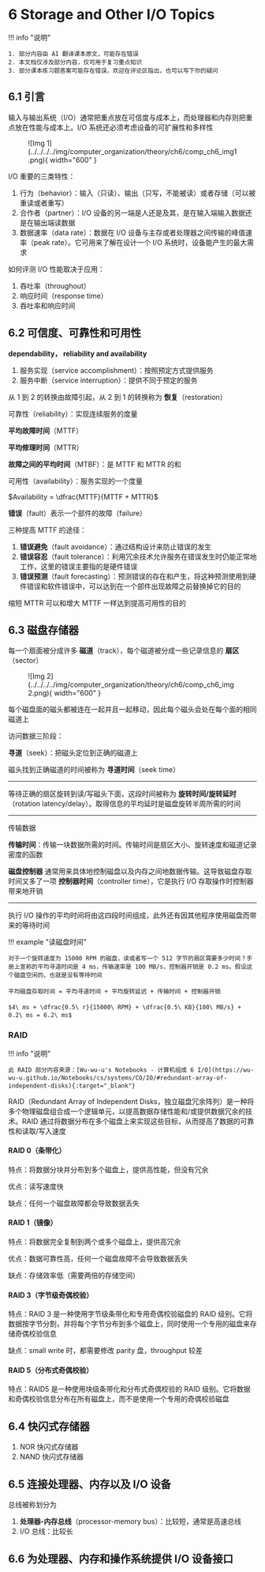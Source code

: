 # 6 Storage and Other I/O Topics

<!-- !!! tip "说明"

    本文档正在更新中…… -->

!!! info "说明"

    1. 部分内容由 AI 翻译课本原文，可能存在错误
    2. 本文档仅涉及部分内容，仅可用于复习重点知识
    3. 部分课本练习题答案可能存在错误，欢迎在评论区指出，也可以写下你的疑问

## 6.1 引言

输入与输出系统（I/O）通常把重点放在可信度与成本上，而处理器和内存则把重点放在性能与成本上。I/O 系统还必须考虑设备的可扩展性和多样性

<figure markdown="span">
    ![Img 1](../../../../img/computer_organization/theory/ch6/comp_ch6_img1.png){ width="600" }
</figure>

I/O 重要的三类特性：

1. 行为（behavior）：输入（只读）、输出（只写，不能被读）或者存储（可以被重读或者重写）
2. 合作者（partner）：I/O 设备的另一端是人还是及其，是在输入端输入数据还是在输出端读数据
3. 数据速率（data rate）：数据在 I/O 设备与主存或者处理器之间传输的峰值速率（peak rate）。它可用来了解在设计一个 I/O 系统时，设备能产生的最大需求

如何评测 I/O 性能取决于应用：

1. 吞吐率（throughout）
2. 响应时间（response time）
3. 吞吐率和响应时间

## 6.2 可信度、可靠性和可用性

**dependability， reliability and availability**

1. 服务实现（service accomplishment）：按照预定方式提供服务
2. 服务中断（service interruption）：提供不同于预定的服务

从 1 到 2 的转换由故障引起，从 2 到 1 的转换称为 **恢复**（restoration）

可靠性（reliability）：实现连续服务的度量

**平均故障时间**（MTTF）

**平均修理时间**（MTTR）

**故障之间的平均时间**（MTBF）：是 MTTF 和 MTTR 的和

可用性（availability）：服务实现的一个度量

$Availability = \dfrac{MTTF}{MTTF + MTTR}$

**错误**（fault）表示一个部件的故障（failure）

三种提高 MTTF 的途径：

1. **错误避免**（fault avoidance）：通过结构设计来防止错误的发生
2. **错误容忍**（fault tolerance）：利用冗余技术允许服务在错误发生时仍能正常地工作，这里的错误主要指的是硬件错误
3. **错误预测**（fault forecasting）：预测错误的存在和产生，将这种预测使用到硬件错误和软件错误中，可以达到在一个部件出现故障之前替换掉它的目的

缩短 MTTR 可以和增大 MTTF 一样达到提高可用性的目的

## 6.3 磁盘存储器

每一个扇面被分成许多 **磁道**（track），每个磁道被分成一些记录信息的 **扇区**（sector）

<figure markdown="span">
    ![Img 2](../../../../img/computer_organization/theory/ch6/comp_ch6_img2.png){ width="600" }
</figure>

每个磁盘面的磁头都被连在一起并且一起移动，因此每个磁头会处在每个面的相同磁道上

访问数据三阶段：

**寻道**（seek）：把磁头定位到正确的磁道上

磁头找到正确磁道的时间被称为 **寻道时间**（seek time）

---

等待正确的扇区旋转到读/写磁头下面，这段时间被称为 **旋转时间/旋转延时**（rotation latency/delay）。取得信息的平均延时是磁盘旋转半周所需的时间

---

传输数据

**传输时间**：传输一块数据所需的时间。传输时间是扇区大小、旋转速度和磁道记录密度的函数

**磁盘控制器** 通常用来具体地控制磁盘以及内存之间地数据传输。这导致磁盘存取时间又多了一项 **控制器时间**（controller time），它是执行 I/O 存取操作时控制器带来地开销

---

执行 I/O 操作的平均时间将由这四段时间组成，此外还有因其他程序使用磁盘而带来的等待时间

!!! example "读磁盘时间"

    对于一个旋转速度为 15000 RPM 的磁盘，读或者写一个 512 字节的扇区需要多少时间？手册上宣称的平均寻道时间是 4 ms，传输速率是 100 MB/s，控制器开销是 0.2 ms。假设这个磁盘空闲的，也就是没有等待时间

    平均磁盘存取时间 = 平均寻道时间 + 平均旋转延迟 + 传输时间 + 控制器开销

    $4\ ms + \dfrac{0.5\ r}{15000\ RPM} + \dfrac{0.5\ KB}{100\ MB/s} + 0.2\ ms = 6.2\ ms$

### RAID

!!! info "说明"

    此 RAID 部分内容来源：[Wu-wu-u's Notebooks - 计算机组成 6 I/O](https://wu-wu-u.github.io/Notebooks/cs/systems/CO/IO/#redundant-array-of-independent-disks){:target="_blank"}

RAID（Redundant Array of Independent Disks，独立磁盘冗余阵列）是一种将多个物理磁盘组合成一个逻辑单元，以提高数据存储性能和/或提供数据冗余的技术。RAID 通过将数据分布在多个磁盘上来实现这些目标，从而提高了数据的可靠性和读取/写入速度

#### RAID 0（条带化）

特点：将数据分块并分布到多个磁盘上，提供高性能，但没有冗余

优点：读写速度快

缺点：任何一个磁盘故障都会导致数据丢失

#### RAID 1（镜像）

特点：将数据完全复制到两个或多个磁盘上，提供高冗余

优点：数据可靠性高，任何一个磁盘故障不会导致数据丢失

缺点：存储效率低（需要两倍的存储空间）

#### RAID 3（字节级奇偶校验）

特点：RAID 3 是一种使用字节级条带化和专用奇偶校验磁盘的 RAID 级别。它将数据按字节分割，并将每个字节分布到多个磁盘上，同时使用一个专用的磁盘来存储奇偶校验信息

缺点：small write 时，都需要修改 parity 盘，throughput 较差

#### RAID 5（分布式奇偶校验）

特点：RAID5 是一种使用块级条带化和分布式奇偶校验的 RAID 级别。它将数据和奇偶校验信息分布在所有磁盘上，而不是使用一个专用的奇偶校验磁盘

## 6.4 快闪式存储器

1. NOR 快闪式存储器
2. NAND 快闪式存储器

## 6.5 连接处理器、内存以及 I/O 设备

总线被称划分为 

1. **处理器-内存总线**（processor-memory bus）：比较短，通常是高速总线
2. I/O 总线：比较长

## 6.6 为处理器、内存和操作系统提供 I/O 设备接口

